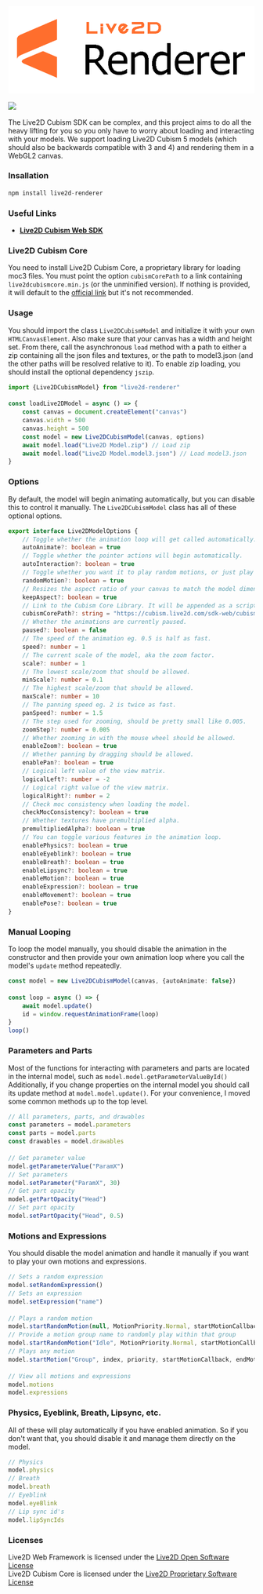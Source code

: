 <div align="left">
  <p>
    <img src="https://github.com/Moebits/live2d-renderer/blob/main/assets/live2dlogo.png?raw=true" width="700" />
  </p>
  <p>
    <a href="https://nodei.co/npm/live2d-renderer/"><img src="https://nodei.co/npm/live2d-renderer.png" /></a>
  </p>
</div>

The Live2D Cubism SDK can be complex, and this project aims to do all the heavy lifting for you so you only have to 
worry about loading and interacting with your models. We support loading Live2D Cubism 5 models (which should also be 
backwards compatible with 3 and 4) and rendering them in a WebGL2 canvas.

### Insallation
```ts
npm install live2d-renderer
```

### Useful Links
- [**Live2D Cubism Web SDK**](https://www.live2d.com/en/sdk/download/web/)

### Live2D Cubism Core

You need to install Live2D Cubism Core, a proprietary library for loading moc3 files. You must point 
the option `cubismCorePath` to a link containing `live2dcubismcore.min.js` (or the unminified version). If nothing 
is provided, it will default to the [official link](https://cubism.live2d.com/sdk-web/cubismcore/live2dcubismcore.min.js) 
but it's not recommended. 

### Usage

You should import the class `Live2DCubismModel` and initialize it with your own `HTMLCanvasElement`. Also make sure 
that your canvas has a width and height set. From there, call the asynchronous `load` method with a path to either a 
zip containing all the json files and textures, or the path to model3.json (and the other paths will be resolved relative 
to it). To enable zip loading, you should install the optional dependency `jszip`. 

```ts
import {Live2DCubismModel} from "live2d-renderer"

const loadLive2DModel = async () => {
    const canvas = document.createElement("canvas")
    canvas.width = 500
    canvas.height = 500
    const model = new Live2DCubismModel(canvas, options)
    await model.load("Live2D Model.zip") // Load zip
    await model.load("Live2D Model.model3.json") // Load model3.json
}
```

### Options

By default, the model will begin animating automatically, but you can disable this to control it manually. The 
`Live2DCubismModel` class has all of these optional options.

```ts
export interface Live2DModelOptions {
    // Toggle whether the animation loop will get called automatically.
    autoAnimate?: boolean = true
    // Toggle whether the pointer actions will begin automatically.
    autoInteraction?: boolean = true
    // Toggle whether you want it to play random motions, or just play the idle animation.
    randomMotion?: boolean = true
    // Resizes the aspect ratio of your canvas to match the model dimensions.
    keepAspect?: boolean = true
    // Link to the Cubism Core Library. It will be appended as a script tag if it isn't already.
    cubismCorePath?: string = "https://cubism.live2d.com/sdk-web/cubismcore/live2dcubismcore.min.js"
    // Whether the animations are currently paused.
    paused?: boolean = false
    // The speed of the animation eg. 0.5 is half as fast.
    speed?: number = 1
    // The current scale of the model, aka the zoom factor.
    scale?: number = 1
    // The lowest scale/zoom that should be allowed.
    minScale?: number = 0.1
    // The highest scale/zoom that should be allowed.
    maxScale?: number = 10
    // The panning speed eg. 2 is twice as fast.
    panSpeed?: number = 1.5
    // The step used for zooming, should be pretty small like 0.005.
    zoomStep?: number = 0.005
    // Whether zooming in with the mouse wheel should be allowed.
    enableZoom?: boolean = true
    // Whether panning by dragging should be allowed.
    enablePan?: boolean = true
    // Logical left value of the view matrix.
    logicalLeft?: number = -2
    // Logical right value of the view matrix.
    logicalRight?: number = 2
    // Check moc consistency when loading the model.
    checkMocConsistency?: boolean = true
    // Whether textures have premultiplied alpha.
    premultipliedAlpha?: boolean = true
    // You can toggle various features in the animation loop.
    enablePhysics?: boolean = true
    enableEyeblink?: boolean = true
    enableBreath?: boolean = true
    enableLipsync?: boolean = true
    enableMotion?: boolean = true
    enableExpression?: boolean = true
    enableMovement?: boolean = true
    enablePose?: boolean = true
}
```

### Manual Looping

To loop the model manually, you should disable the animation in the constructor and then provide your 
own animation loop where you call the model's `update` method repeatedly.

```ts
const model = new Live2DCubismModel(canvas, {autoAnimate: false})

const loop = async () => {
    await model.update()
    id = window.requestAnimationFrame(loop)
}
loop()
```

### Parameters and Parts

Most of the functions for interacting with parameters and parts are located in the internal model, such as 
`model.model.getParameterValueById()` Additionally, if you change properties on the internal model you should 
call its update method at `model.model.update()`. For your convenience, I moved some common methods up to the 
top level.

```ts
// All parameters, parts, and drawables
const parameters = model.parameters
const parts = model.parts
const drawables = model.drawables

// Get parameter value
model.getParameterValue("ParamX")
// Set parameters
model.setParameter("ParamX", 30)
// Get part opacity
model.getPartOpacity("Head")
// Set part opacity
model.setPartOpacity("Head", 0.5)
```

### Motions and Expressions

You should disable the model animation and handle it manually if you want to play your own 
motions and expressions.

```ts
// Sets a random expression
model.setRandomExpression()
// Sets an expression
model.setExpression("name")

// Plays a random motion
model.startRandomMotion(null, MotionPriority.Normal, startMotionCallback, endMotionCallback)
// Provide a motion group name to randomly play within that group
model.startRandomMotion("Idle", MotionPriority.Normal, startMotionCallback, endMotionCallback)
// Plays any motion
model.startMotion("Group", index, priority, startMotionCallback, endMotionCallback)

// View all motions and expressions
model.motions
model.expressions
```

### Physics, Eyeblink, Breath, Lipsync, etc.

All of these will play automatically if you have enabled animation. So if you don't want that, you 
should disable it and manage them directly on the model.

```ts
// Physics
model.physics
// Breath
model.breath
// Eyeblink
model.eyeBlink
// Lip sync id's
model.lipSyncIds
```

### Licenses

Live2D Web Framework is licensed under the [Live2D Open Software License](https://www.live2d.com/eula/live2d-open-software-license-agreement_en.html) \
Live2D Cubism Core is licensed under the [Live2D Proprietary Software License](https://www.live2d.com/eula/live2d-proprietary-software-license-agreement_en.html)
